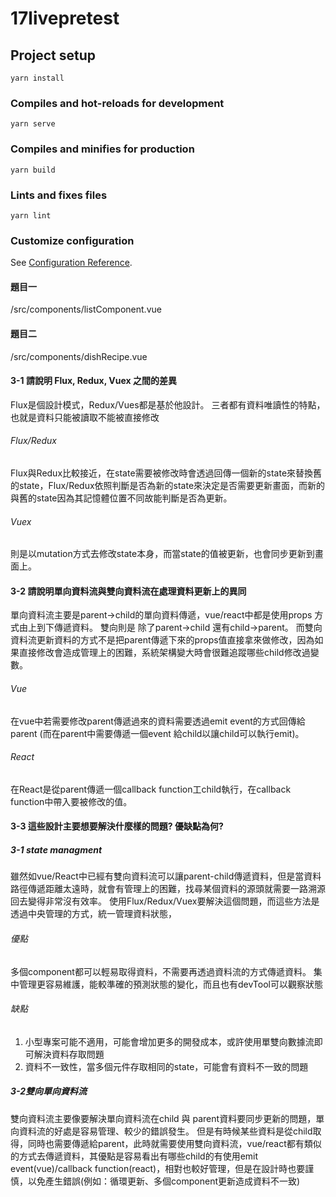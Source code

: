 # 17livepretest

## Project setup
```
yarn install
```

### Compiles and hot-reloads for development
```
yarn serve
```

### Compiles and minifies for production
```
yarn build
```

### Lints and fixes files
```
yarn lint
```

### Customize configuration
See [Configuration Reference](https://cli.vuejs.org/config/).



#### 題目一
/src/components/listComponent.vue

#### 題目二
/src/components/dishRecipe.vue

#### 3-1 請說明 Flux, Redux, Vuex 之間的差異
Flux是個設計模式，Redux/Vues都是基於他設計。
三者都有資料唯讀性的特點，也就是資料只能被讀取不能被直接修改
###### Flux/Redux
Flux與Redux比較接近，在state需要被修改時會透過回傳一個新的state來替換舊的state，Flux/Redux依照判斷是否為新的state來決定是否需要更新畫面，而新的與舊的state因為其記憶體位置不同故能判斷是否為更新。
###### Vuex
則是以mutation方式去修改state本身，而當state的值被更新，也會同步更新到畫面上。

#### 3-2 請說明單向資料流與雙向資料流在處理資料更新上的異同
單向資料流主要是parent->child的單向資料傳遞，vue/react中都是使用props
方式由上到下傳遞資料。
雙向則是 除了parent->child 還有child->parent。
而雙向資料流更新資料的方式不是把parent傳遞下來的props值直接拿來做修改，因為如果直接修改會造成管理上的困難，系統架構變大時會很難追蹤哪些child修改過變數。
###### Vue
在vue中若需要修改parent傳遞過來的資料需要透過emit event的方式回傳給parent (而在parent中需要傳遞一個event 給child以讓child可以執行emit)。

###### React
在React是從parent傳遞一個callback function工child執行，在callback function中帶入要被修改的值。


#### 3-3 這些設計主要想要解決什麼樣的問題? 優缺點為何?
##### 3-1 state managment
雖然如vue/React中已經有雙向資料流可以讓parent-child傳遞資料，但是當資料路徑傳遞距離太遠時，就會有管理上的困難，找尋某個資料的源頭就需要一路溯源回去變得非常沒有效率。
使用Flux/Redux/Vuex要解決這個問題，而這些方法是透過中央管理的方式，統一管理資料狀態，
###### 優點
多個component都可以輕易取得資料，不需要再透過資料流的方式傳遞資料。
集中管理更容易維護，能較準確的預測狀態的變化，而且也有devTool可以觀察狀態
###### 缺點
1. 小型專案可能不適用，可能會增加更多的開發成本，或許使用單雙向數據流即可解決資料存取問題
2. 資料不一致性，當多個元件存取相同的state，可能會有資料不一致的問題

##### 3-2雙向單向資料流
雙向資料流主要像要解決單向資料流在child 與 parent資料要同步更新的問題，單向資料流的好處是容易管理、較少的錯誤發生。
但是有時候某些資料是從child取得，同時也需要傳遞給parent，此時就需要使用雙向資料流，vue/react都有類似的方式去傳遞資料，其優點是容易看出有哪些child的有使用emit event(vue)/callback function(react)，相對也較好管理，但是在設計時也要謹慎，以免產生錯誤(例如：循環更新、多個component更新造成資料不一致)

